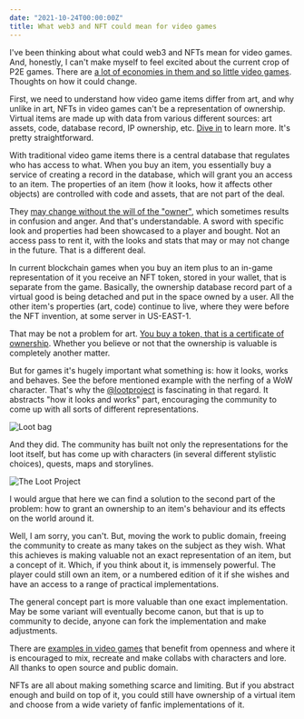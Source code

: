 ```yaml
---
date: "2021-10-24T00:00:00Z"
title: What web3 and NFT could mean for video games
---
```


I've been thinking about what could web3 and NFTs mean for video games. And, honestly, I can't make myself to feel excited about the current crop of P2E games. There are [a lot of economies in them and so little video games](/posts/2021-07-22-axie-infinity-economy-grind/). Thoughts on how it could change.

First, we need to understand how video game items differ from art, and why unlike in art, NFTs in video games can't be a representation of ownership. Virtual items are made up with data from various different sources: art assets, code, database record, IP ownership, etc. [Dive in](https://www.raphkoster.com/2021/10/21/ownership-how-virtual-worlds-work-part-5/) to learn more. It's pretty straightforward.

With traditional video game items there is a central database that regulates who has access to what. When you buy an item, you essentially buy a service of creating a record in the database, which will grant you an access to an item. The properties of an item (how it looks, how it affects other objects) are controlled with code and assets, that are not part of the deal. 

They [may change without the will of the "owner"](https://www.polygon.com/22709126/ethereum-creator-world-of-warcraft-nerf-nft-vitalik-buterin), which sometimes results in confusion and anger. And that's understandable. A sword with specific look and properties had been showcased to a player and bought. Not an access pass to rent it, with the looks and stats that may or may not change in the future. That is a different deal.

In current blockchain games when you buy an item plus to an in-game representation of it you receive an NFT token, stored in your wallet, that is separate from the game. Basically, the ownership database record part of a virtual good is being detached and put in the space owned by a user. All the other item's properties (art, code) continue to live, where they were before the NFT invention, at some server in US-EAST-1.

That may be not a problem for art. [You buy a token, that is a certificate of ownership](https://twitter.com/punk6529/status/1451896453065023493). Whether you believe or not that the ownership is valuable is completely another matter. 

But for games it's hugely important what something is: how it looks, works and behaves. See the before mentioned example with the nerfing of a WoW character. That's why the [@lootproject](https://twitter.com/lootproject) is fascinating in that regard. It abstracts "how it looks and works" part, encouraging the community to come up with all sorts of different representations.

![Loot bag](/img/posts/loot.jpg)

And they did. The community has built not only the representations for the loot itself, but has come up with characters (in several different stylistic choices), quests, maps and storylines.

![The Loot Project](/img/posts/lootproject.jpg)

I would argue that here we can find a solution to the second part of the problem: how to grant an ownership to an item's behaviour and its effects on the world around it. 

Well, I am sorry, you can't. But, moving the work to public domain, freeing the community to create as many takes on the subject as they wish. What this achieves is making valuable not an exact representation of an item, but a concept of it. Which, if you think about it, is immensely powerful. The player could still own an item, or a numbered edition of it if she wishes and have an access to a range of practical implementations. 

The general concept part is more valuable than one exact implementation. May be some variant will eventually become canon, but that is up to community to decide, anyone can fork the implementation and make adjustments.

There are [examples in video games](https://twitter.com/larsiusprime/status/1451629372293718020?s=20
) that benefit from openness and where it is encouraged to mix, recreate and make collabs with characters and lore. All thanks to open source and public domain. 

NFTs are all about making something scarce and limiting. But if you abstract enough and build on top of it, you could still have ownership of a virtual item and choose from a wide variety of fanfic implementations of it.